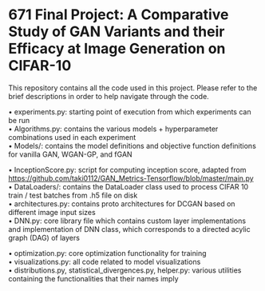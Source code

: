 # 671 Final Project: A Comparative Study of GAN Variants and their Efficacy at Image Generation on CIFAR-10
This repository contains all the code used in this project. Please refer to the brief descriptions in order to help navigate through the code.

• experiments.py: starting point of execution from which experiments can be run \
• Algorithms.py: contains the various models + hyperparameter combinations used in each experiment \
• Models/: contains the model definitions and objective function definitions for vanilla GAN, WGAN-GP, and fGAN 
  
  
• InceptionScore.py: script for computing inception score, adapted from https://github.com/taki0112/GAN_Metrics-Tensorflow/blob/master/main.py \
• DataLoaders/: contains the DataLoader class used to process CIFAR 10 train / test batches from .h5 file on disk \
• architectures.py: contains proto architectures for DCGAN based on different image input sizes \
• DNN.py: core library file which contains custom layer implementations and implementation of DNN class, which corresponds to a directed acylic graph (DAG) of layers


• optimization.py: core optimization functionality for training \
• visualizations.py: all code related to model visualizations \
• distributions.py, statistical_divergences.py, helper.py: various utilities containing the functionalities that their names imply
